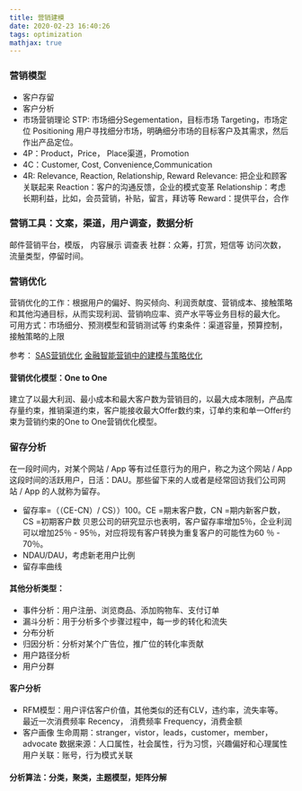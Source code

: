 ```yaml
---
title: 营销建模
date: 2020-02-23 16:40:26
tags: optimization
mathjax: true
---
```


### 营销模型

- 客户存留
- 客户分析
- 市场营销理论
STP: 市场细分Segementation，目标市场 Targeting，市场定位 Positioning
用户寻找细分市场，明确细分市场的目标客户及其需求，然后作出产品定位。
- 4P：Product，Price， Place渠道，Promotion
- 4C：Customer, Cost, Convenience,Communication
- 4R: Relevance, Reaction, Relationship, Reward
Relevance: 把企业和顾客关联起来
Reaction：客户的沟通反馈，企业的模式变革
Relationship：考虑长期利益，比如，会员营销，补贴，留言，拜访等
Reward：提供平台，合作

### 营销工具：文案，渠道，用户调查，数据分析

邮件营销平台，模版， 内容展示
调查表
社群：众筹，打赏，短信等
访问次数，流量类型，停留时间。

### 营销优化
营销优化的工作：根据用户的偏好、购买倾向、利润贡献度、营销成本、接触策略和其他沟通目标，从而实现利润、营销响应率、资产水平等业务目标的最大化。
可用方式：市场细分、预测模型和营销测试等
约束条件：渠道容量，预算控制，接触策略的上限

参考：
[SAS营销优化](https://www.sas.com/content/dam/SAS/zh_cn/doc/factsheet/sas-marketing-optimization.pdf)
[金融智能营销中的建模与策略优化](https://www.infoq.cn/article/CgTt_RkFmT8ADXXaCOE1)

#### 营销优化模型：One to One
建立了以最大利润、最小成本和最大客户数为营销目的，以最大成本限制，产品库存量约束，推销渠道约束，客户能接收最大Offer数约束，订单约束和单一Offer约束为营销约束的One to One营销优化模型。

### 留存分析
在一段时间内，对某个网站 / App 等有过任意行为的用户，称之为这个网站 / App 这段时间的活跃用户，日活：DAU。那些留下来的人或者是经常回访我们公司网站 / App 的人就称为留存。
- 留存率=（（CE-CN）/ CS））100。CE =期末客户数，CN =期内新客户数，CS =初期客户数
贝恩公司的研究显示也表明，客户留存率增加5％，企业利润可以增加25％ - 95％，对应将现有客户转换为重复客户的可能性为60 ％ - 70％。
- NDAU/DAU，考虑新老用户比例
- 留存率曲线

#### 其他分析类型：
- 事件分析：用户注册、浏览商品、添加购物车、支付订单
- 漏斗分析：用于分析多个步骤过程中，每一步的转化和流失
- 分布分析
- 归因分析：分析对某个广告位，推广位的转化率贡献
- 用户路径分析
- 用户分群
#### 客户分析
- RFM模型：用户评估客户价值，其他类似的还有CLV，违约率，流失率等。
最近一次消费频率 Recency， 消费频率 Frequency，消费金额
- 客户画像
生命周期：stranger，vistor，leads，customer，member，advocate
数据来源：人口属性，社会属性，行为习惯，兴趣偏好和心理属性
用户关联：账号，行为模式关联

#### 分析算法：分类，聚类，主题模型，矩阵分解